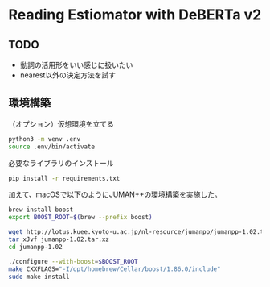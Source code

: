 # Reading Estiomator with DeBERTa v2

## TODO
* 動詞の活用形をいい感じに扱いたい
* nearest以外の決定方法を試す

## 環境構築

（オプション）仮想環境を立てる
```bash
python3 -m venv .env
source .env/bin/activate
```

必要なライブラリのインストール

```bash
pip install -r requirements.txt
```

加えて、macOSで以下のようにJUMAN++の環境構築を実施した。

```bash
brew install boost
export BOOST_ROOT=$(brew --prefix boost)

wget http://lotus.kuee.kyoto-u.ac.jp/nl-resource/jumanpp/jumanpp-1.02.tar.xz
tar xJvf jumanpp-1.02.tar.xz
cd jumanpp-1.02

./configure --with-boost=$BOOST_ROOT
make CXXFLAGS="-I/opt/homebrew/Cellar/boost/1.86.0/include"
sudo make install
```
